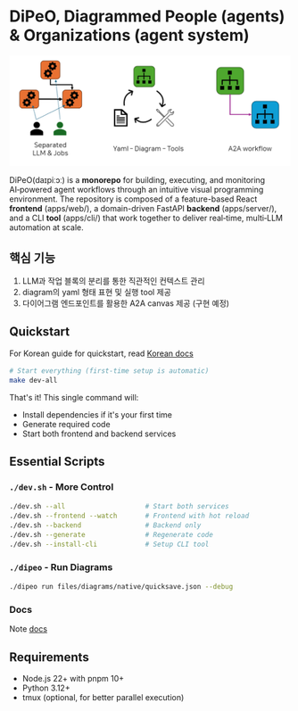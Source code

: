 # DiPeO, Diagrammed People (agents) & Organizations (agent system)
![image info](/docs/image.png)

DiPeO(daɪpiːɔː) is a **monorepo** for building, executing, and monitoring AI‑powered agent workflows through an intuitive visual programming environment. The repository is composed of a feature-based React **frontend** (apps/web/), a domain-driven FastAPI **backend** (apps/server/), and a CLI **tool** (apps/cli/) that work together to deliver real‑time, multi‑LLM automation at scale.

## 핵심 기능

1. LLM과 작업 블록의 분리를 통한 직관적인 컨텍스트 관리
2. diagram의 yaml 형태 표현 및 실행 tool 제공
3. 다이어그램 엔드포인트를 활용한 A2A canvas 제공 (구현 예정)

## Quickstart

For Korean guide for quickstart, read [Korean docs](docs/korean_install_guide.md)

```bash
# Start everything (first-time setup is automatic)
make dev-all
```

That's it! This single command will:
- Install dependencies if it's your first time
- Generate required code
- Start both frontend and backend services

## Essential Scripts

### `./dev.sh` - More Control
```bash
./dev.sh --all                    # Start both services
./dev.sh --frontend --watch       # Frontend with hot reload
./dev.sh --backend                # Backend only
./dev.sh --generate               # Regenerate code
./dev.sh --install-cli            # Setup CLI tool
```

### `./dipeo` - Run Diagrams
```bash
./dipeo run files/diagrams/native/quicksave.json --debug
```

### Docs
Note [docs](docs)

## Requirements
- Node.js 22+ with pnpm 10+
- Python 3.12+
- tmux (optional, for better parallel execution)


